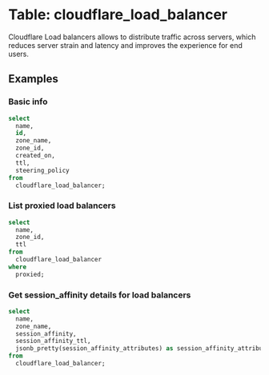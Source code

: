 # Table: cloudflare_load_balancer

Cloudflare Load balancers allows to distribute traffic across servers, which reduces server strain and latency and improves the experience for end users.

## Examples

### Basic info

```sql
select
  name,
  id,
  zone_name,
  zone_id,
  created_on,
  ttl,
  steering_policy
from
  cloudflare_load_balancer;
```

### List proxied load balancers

```sql
select
  name,
  zone_id,
  ttl
from
  cloudflare_load_balancer
where
  proxied;
```

### Get session_affinity details for load balancers

```sql
select
  name,
  zone_name,
  session_affinity,
  session_affinity_ttl,
  jsonb_pretty(session_affinity_attributes) as session_affinity_attributes
from
  cloudflare_load_balancer;
```
